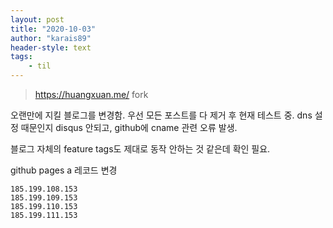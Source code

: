 ```yaml
---
layout: post
title: "2020-10-03"
author: "karais89"
header-style: text
tags: 
    - til
---
```


> https://huangxuan.me/ fork

오랜만에 지킬 블로그를 변경함.
우선 모든 포스트를 다 제거 후 현재 테스트 중.
dns 설정 때문인지 disqus 안되고, github에 cname 관련 오류 발생.

블로그 자체의 feature tags도 제대로 동작 안하는 것 같은데 확인 필요.

github pages a 레코드 변경

```
185.199.108.153
185.199.109.153
185.199.110.153
185.199.111.153
```